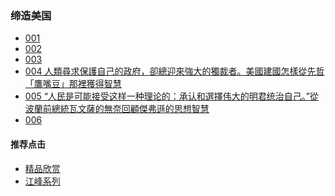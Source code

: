 ### 缔造美国

- [001]()
- [002]()
- [003]()
- [004 人類尋求保護自己的政府，卻總迎來強大的獨裁者。美國建國怎樣從先哲「鷹嘴豆」那裡獲得智慧](https://youtu.be/IZvdcf7dZtE)
- [005 “人民是可能接受这样一种理论的：承认和選擇伟大的明君统治自己。”從波蘭前總統瓦文薩的無奈回顧傑弗遜的思想智慧](https://youtu.be/k_nY4-yjxdU)
- [006]()



#### 推荐点击
- [精品欣赏](https://summer200.github.io/content/main)
- [江峰系列](https://summer200.github.io/content/JiangFeng)



